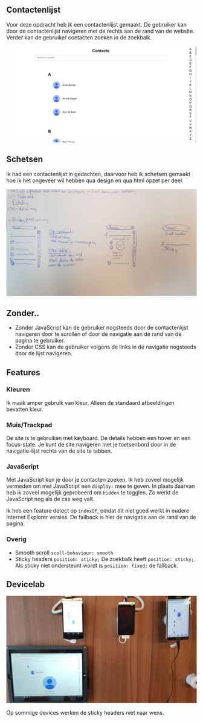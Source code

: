 ## Contactenlijst

Voor deze opdracht heb ik een contactenlijst gemaakt. De gebruiker kan door de contactenlijst navigeren met de rechts aan de rand van de website. Verder kan de gebruiker contacten zoeken in de zoekbalk.

![](https://github.com/RobinFrugte97/browser-technologies/blob/master/opdracht3/screenshots/browsertech.png)

## Schetsen

Ik had een contactenlijst in gedachten, daarvoor heb ik schetsen gemaakt hoe ik het ongeveer wil hebben qua design en qua html opzet per deel.

![](https://github.com/RobinFrugte97/browser-technologies/blob/master/opdracht3/screenshots/thumbnail_20180329_133655.jpg)

## Zonder..

- Zonder JavaScript kan de gebruiker nogsteeds door de contactenlijst navigeren door te scrollen of door de navigatie aan de rand van de pagina te gebruiker.
- Zonder CSS kan de gebruiker volgens de links in de navigatie nogsteeds door de lijst navigeren.

## Features

### Kleuren

Ik maak amper gebruik van kleur. Alleen de standaard afbeeldingen bevatten kleur.

### Muis/Trackpad

De site is te gebruiken met keyboard. De details hebben een hover en een focus-state. Je kunt de site navigeren met je toetsenbord door in de navigatie-lijst rechts van de site te tabben.

### JavaScript

Met JavaScript kun je door je contacten zoeken. Ik heb zoveel mogelijk vermeden om met JavaScript een `display:` mee te geven. In plaats daarvan heb ik zoveel mogelijk geprobeerd om `hidden` te togglen. Zo werkt de JavaScript nog als de css weg valt.

Ik heb een feature detect op `indexOf`, omdat dit niet goed werkt in oudere Internet Explorer versies. De fallback is hier de navigatie aan de rand van de pagina.

### Overig

- Smooth scroll `scoll-behaviour: smooth`
- Sticky headers `position: sticky;`
De zoekbalk heeft `position: sticky;`. Als sticky niet ondersteunt wordt is `position: fixed;` de fallback.

## Devicelab

![](https://github.com/RobinFrugte97/browser-technologies/blob/master/opdracht3/screenshots/thumbnail_20180328_143832.jpg)


Op sommige devices werken de sticky headers niet naar wens.
